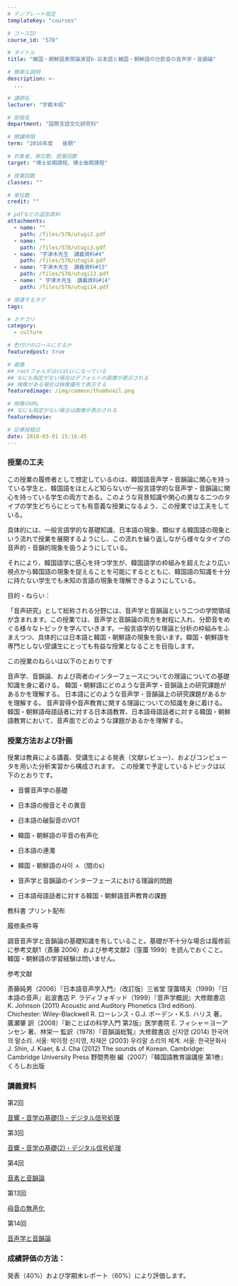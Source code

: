 ```yaml
---
# テンプレート指定
templateKey: "courses"

# コースID
course_id: "578"

# タイトル
title: "韓国・朝鮮語表現論演習b-日本語と韓国・朝鮮語の分節音の音声学・音韻論"

# 簡単な説明
description: >-
  ...

# 講師名
lecturer: "宇都木昭"

# 部局名
department: "国際言語文化研究科"

# 開講時限
term: "2016年度	後期"

# 対象者、単位数、授業回数
target: "博士前期課程、博士後期課程"

# 授業回数
classes: ""

# 単位数
credit: ""

# pdfなどの追加資料
attachments: 
  - name: "" 
    path: /files/578/utugi2.pdf
  - name: "" 
    path: /files/578/utugi3.pdf
  - name: "宇津木先生　講義資料#4" 
    path: /files/578/utugi4.pdf
  - name: "宇津木先生　講義資料#13" 
    path: /files/578/utugi13.pdf
  - name: "	宇津木先生　講義資料#14" 
    path: /files/578/utugi14.pdf

# 関連するタグ
tags:

# カテゴリ
category:
  - culture

# 色付けのロールにするか
featuredpost: true

# 画像
## rootフォルダはstaticになっている
## なにも指定がない場合はデフォルトの画像が表示される
## 映像がある場合は映像優先で表示する
featuredimage: /img/common/thumbnail.png

# 映像のURL
## なにも指定がない場合は画像が表示される
featuredmovie: 

# 記事投稿日
date: 2018-03-01 15:16:45
---
```


### 授業の工夫


この授業の履修者として想定しているのは、韓国語音声学・音韻論に関心を持っている学生と、韓国語をほとんど知らないが一般言語学的な音声学・音韻論に関心を持っている学生の両方である。このような背景知識や関心の異なる二つのタイプの学生どちらにとっても有意義な授業になるよう、この授業では工夫をしている。

具体的には、一般言語学的な基礎知識、日本語の現象、類似する韓国語の現象という流れで授業を展開するようにし、この流れを繰り返しながら様々なタイプの音声的・音韻的現象を扱うようにしている。

それにより、韓国語学に感心を持つ学生が、韓国語学の枠組みを超えたより広い視点から韓国語の現象を捉えることを可能にするとともに、韓国語の知識を十分に持たない学生でも未知の言語の現象を理解できるようにしている。

目的・ねらい：

「音声研究」として総称される分野には、音声学と音韻論という二つの学問領域が含まれます。この授業では、音声学と音韻論の両方を射程に入れ、分節音をめぐる様々なトピックを学んでいきます。一般言語学的な理論と分析の枠組みをふまえつつ、具体的には日本語と韓国・朝鮮語の現象を扱います。韓国・朝鮮語を専門としない受講生にとっても有益な授業となることを目指します。

この授業のねらいは以下のとおりです


音声学、音韻論、および両者のインターフェースについての理論についての基礎知識を身に着ける。
韓国・朝鮮語にどのような音声学・音韻論上の研究課題があるかを理解する。
日本語にどのような音声学・音韻論上の研究課題があるかを理解する。
音声習得や音声教育に関する理論についての知識を身に着ける。
韓国・朝鮮語母語話者に対する日本語教育、日本語母語話者に対する韓国・朝鮮語教育において、音声面でどのような課題があるかを理解する。



### 授業方法および計画

授業は教員による講義、受講生による発表（文献レビュー）、およびコンピュータを用いた分析実習から構成されます。
この授業で予定しているトピックは以下のとおりです。


* 音響音声学の基礎

* 日本語の撥音とその異音

* 日本語の破裂音のVOT

* 韓国・朝鮮語の平音の有声化

* 日本語の連濁

* 韓国・朝鮮語の사이 ㅅ（間のs）

* 音声学と音韻論のインターフェースにおける理論的問題

* 日本語母語話者に対する韓国・朝鮮語音声教育の課題


教科書
プリント配布


履修条件等

調音音声学と音韻論の基礎知識を有していること。基礎が不十分な場合は履修前に参考文献1（斎藤 2006）および参考文献2（窪薗 1999）を読んでおくこと。韓国・朝鮮語の学習経験は問いません。


参考文献


斎藤純男（2006）『日本語音声学入門』（改訂版）三省堂
窪薗晴夫（1999）『日本語の音声』岩波書店
P. ラディフォギッド（1999）『音声学概説』大修館書店
K. Johnson (2011) Acoustic and Auditory Phonetics (3rd edition). Chichester: Wiley-Blackwell
R. ローレンス・G.J. ボーデン・K.S. ハリス 著，廣瀬肇 訳（2008）『新ことばの科学入門 第2版』医学書院
E. フィシャ＝ヨーアンセン 著、林栄一 監訳（1978）『音韻論総覧』大修館書店
신지영 (2014) 한국어의 말소리. 서울: 박이정
신지영, 차재은 (2003) 우리말 소리의 체계. 서울: 한국문화사
J. Shin, J. Kiaer, & J. Cha (2012) The sounds of Korean. Cambridge: Cambridge University Press
野間秀樹 編（2007）『韓国語教育論講座 第1巻』くろしお出版



### 講義資料


第2回

[音響・音学の基礎(1)・デジタル信号処理](/files/578/utugi2.pdf) 

第3回

[音響・音学の基礎(2)・デジタル信号処理](/files/578/utugi3.pdf) 

第4回

[音素と音韻論](/files/578/utugi4.pdf) 

第13回

[母音の無声化 ](/files/578/utugi13.pdf) 

第14回

[音声学と音韻論](/files/578/utugi14.pdf) 


### 成績評価の方法：


発表（40%）および学期末レポート（60%）により評価します。
